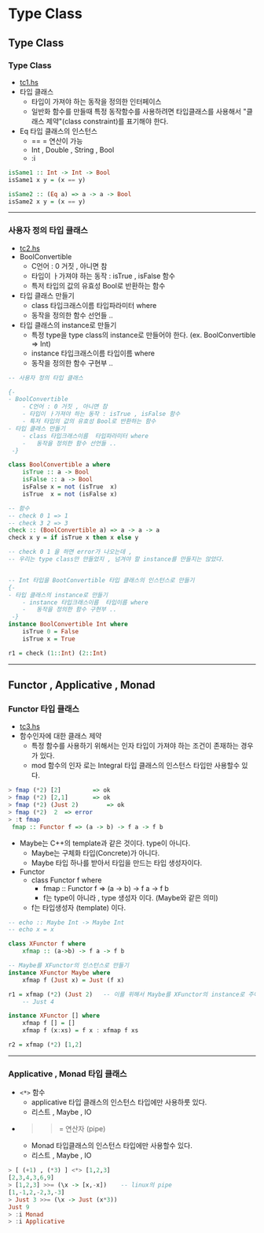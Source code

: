 
# Type Class

## Type Class

### Type Class
- [tc1.hs](https://github.com/cheoljoo/educated-functional-programming-haskell/blob/master/tc1.hs)
- 타입 클래스
    - 타입이 가져야 하는 동작을 정의한 인터페이스
    - 일반화 함수를 만들때 특정 동작함수를 사용하려면 타입클래스를 사용해서 "클래스 제약"(class constraint)를 표기해야 한다.
- Eq 타입 클래스의 인스턴스
    - == \=  연산이 가능
    - Int , Double , String , Bool
    - :i
```haskell
isSame1 :: Int -> Int -> Bool
isSame1 x y = (x == y)

isSame2 :: (Eq a) => a -> a -> Bool
isSame2 x y = (x == y)
```

--------


### 사용자 정의 타입 클래스
- [tc2.hs](https://github.com/cheoljoo/educated-functional-programming-haskell/blob/master/tc2.hs)
- BoolConvertible
    - C언어 : 0 거짓 , 아니면 참
    - 타입이 ㅏ가져야 하는 동작 : isTrue , isFalse 함수
    - 특저 타입의 값의 유효성 Bool로 반환하는 함수
- 타입 클래스 만들기
    - class 타입크래스이름  타입파라미터 where
    -   동작을 정의한 함수 선언들 .. 
- 타입 클래스의 instance로 만들기
    - 특정 type을 type class의 instance로 만들어야 한다. (ex. BoolConvertible => Int)
    - instance 타입크래스이름  타입이름 where
    - 동작을 정의한 함수 구현부 .. 
```haskell
-- 사용자 정의 타입 클래스

{- 
- BoolConvertible
    - C언어 : 0 거짓 , 아니면 참
    - 타입이 ㅏ가져야 하는 동작 : isTrue , isFalse 함수
    - 특저 타입의 값의 유효성 Bool로 반환하는 함수
- 타입 클래스 만들기
    - class 타입크래스이름  타입파라미터 where
    -   동작을 정의한 함수 선언들 .. 
 -}

class BoolConvertible a where
    isTrue :: a -> Bool
    isFalse :: a -> Bool
    isFalse x = not (isTrue  x)
    isTrue  x = not (isFalse x)

-- 함수
-- check 0 1 => 1
-- check 3 2 => 3
check :: (BoolConvertible a) => a -> a -> a
check x y = if isTrue x then x else y

-- check 0 1 을 하면 error가 나오는데 , 
-- 우리는 type class만 만들었지 , 넘겨야 할 instance를 만들지는 않았다. 


-- Int 타입을 BootConvertible 타입 클래스의 인스턴스로 만들기
{- 
- 타입 클래스의 instance로 만들기
    - instance 타입크래스이름  타입이름 where
    -   동작을 정의한 함수 구현부 .. 
 -}
instance BoolConvertible Int where
    isTrue 0 = False
    isTrue x = True

r1 = check (1::Int) (2::Int)
```

--------

## Functor , Applicative , Monad

### Functor 타입 클래스
- [tc3.hs](https://github.com/cheoljoo/educated-functional-programming-haskell/blob/master/tc3.hs)
- 함수인자에 대한 클래스 제약
    - 특정 함수를 사용하기 위해서는 인자 타입이 가져야 하는 조건이 존재하는 경우가 있다. 
    - mod 함수의 인자 로는 Integral 타입 클래스의 인스턴스 타입만 사용할수 있다.
```haskell
> fmap (*2) [2]         => ok
> fmap (*2) [2,1]       => ok
> fmap (*2) (Just 2)        => ok
> fmap (*2)  2  => error 
> :t fmap
 fmap :: Functor f => (a -> b) -> f a -> f b
```
- Maybe는 C++의 template과 같은 것이다. type이 아니다.
    - Maybe는 구체화 타입(Concrete)가 아니다. 
    - Maybe 타입 하나를 받아서 타입을 만드는 타입 생성자이다. 
- Functor
    - class Functor f where
        - fmap :: Functor f => (a -> b) -> f a -> f b
        - f는 type이 아니라 , type 생성자 이다. (Maybe와 같은 의미)
    - f는 타입생성자 (template) 이다.
```haskell
-- echo :: Maybe Int -> Maybe Int
-- echo x = x

class XFunctor f where
    xfmap :: (a->b) -> f a -> f b

-- Maybe를 XFunctor의 인스턴스로 만들기
instance XFunctor Maybe where
    xfmap f (Just x) = Just (f x)

r1 = xfmap (*2) (Just 2)   -- 이를 위해서 Maybe를 XFunctor의 instance로 주어야 한다. 
    -- Just 4

instance XFunctor [] where
    xfmap f [] = []
    xfmap f (x:xs) = f x : xfmap f xs

r2 = xfmap (*2) [1,2]

```

--------


### Applicative , Monad 타입 클래스
- `<*>` 함수
    - applicative 타입 클래스의 인스턴스 타입에만 사용하룻 있다.
    - 리스트 , Maybe , IO
- >>= 연산자 (pipe)
    - Monad 타입클래스의 인스턴스 타입에만 사용할수 있다.
    - 리스트 , Maybe , IO
```haskell
> [ (+1) , (*3) ] <*> [1,2,3]
[2,3,4,3,6,9]
> [1,2,3] >>= (\x -> [x,-x])    -- linux의 pipe
[1,-1,2,-2,3,-3]
> Just 3 >>= (\x -> Just (x*3))
Just 9
> :i Monad
> :i Applicative
```


